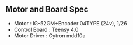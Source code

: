 ## Motor and Board Spec
* Motor : IG-52GM+Encoder 04TYPE (24v), 1/26
* Control Board : Teensy 4.0
* Motor Driver : Cytron mdd10a
